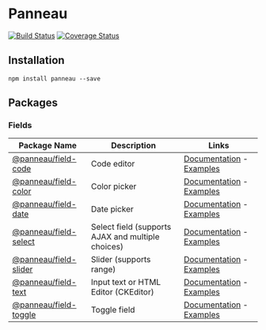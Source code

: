 Panneau
============

[![Build Status](https://travis-ci.org/Folkloreatelier/react-panneau.svg?branch=master)](https://travis-ci.org/Folkloreatelier/react-panneau)
[![Coverage Status](https://coveralls.io/repos/github/Folkloreatelier/react-panneau/badge.svg?branch=master)](https://coveralls.io/github/Folkloreatelier/react-panneau?branch=master)

## Installation
```
npm install panneau --save
```

## Packages

### Fields

| Package Name | Description | Links |
| ------------ | ----------- | ----- |
| [@panneau/field-code](https://github.com/Folkloreatelier/react-panneau/tree/master/fields/code) | Code editor |  [Documentation](https://github.com/Folkloreatelier/react-panneau/tree/master/fields/code/) - [Examples](https://folkloreatelier.github.io/react-panneau/?selectedKind=Fields%2FCode&selectedStory=simple) |
| [@panneau/field-color](https://github.com/Folkloreatelier/react-panneau/tree/master/fields/color) | Color picker |  [Documentation](https://github.com/Folkloreatelier/react-panneau/tree/master/fields/color/) - [Examples](https://folkloreatelier.github.io/react-panneau/?selectedKind=Fields%2FColor&selectedStory=simple) |
| [@panneau/field-date](https://github.com/Folkloreatelier/react-panneau/tree/master/fields/date) | Date picker |  [Documentation](https://github.com/Folkloreatelier/react-panneau/tree/master/fields/date/) - [Examples](https://folkloreatelier.github.io/react-panneau/?selectedKind=Fields%2FDate&selectedStory=simple) |
| [@panneau/field-select](https://github.com/Folkloreatelier/react-panneau/tree/master/fields/select) | Select field (supports AJAX and multiple choices) |  [Documentation](https://github.com/Folkloreatelier/react-panneau/tree/master/fields/select/) - [Examples](https://folkloreatelier.github.io/react-panneau/?selectedKind=Fields%2FSelect&selectedStory=simple) |
| [@panneau/field-slider](https://github.com/Folkloreatelier/react-panneau/tree/master/fields/slider) | Slider (supports range) |  [Documentation](https://github.com/Folkloreatelier/react-panneau/tree/master/fields/slider/) - [Examples](https://folkloreatelier.github.io/react-panneau/?selectedKind=Fields%2FSlider&selectedStory=simple) |
| [@panneau/field-text](https://github.com/Folkloreatelier/react-panneau/tree/master/fields/text) | Input text or HTML Editor (CKEditor) |  [Documentation](https://github.com/Folkloreatelier/react-panneau/tree/master/fields/text/) - [Examples](https://folkloreatelier.github.io/react-panneau/?selectedKind=Fields%2FText&selectedStory=simple) |
| [@panneau/field-toggle](https://github.com/Folkloreatelier/react-panneau/tree/master/fields/toggle) | Toggle field |  [Documentation](https://github.com/Folkloreatelier/react-panneau/tree/master/fields/toggle/) - [Examples](https://folkloreatelier.github.io/react-panneau/?selectedKind=Fields%2FToggle&selectedStory=simple) |
